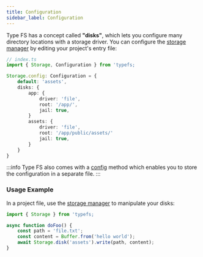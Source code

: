 ```yaml
---
title: Configuration
sidebar_label: Configuration
---
```


Type FS has a concept called **"disks"**, which lets you configure many directory locations with a storage driver. You can configure the [storage manager](https://daniel-samson.github.io/typefs/docs/api/storage) by editing your project's entry file:

```typescript
// index.ts
import { Storage, Configuration } from 'typefs;

Storage.config: Configuration = {
    default: 'assets',
    disks: {
        app: {
            driver: 'file',
            root: '/app/',
            jail: true,
        }
        assets: {
            driver: 'file',
            root: '/app/public/assets/'
            jail: true,
        }
    }
}
```

:::info
Type FS also comes with a [config](https://daniel-samson.github.io/typefs/docs/api/config) method which enables you to store the configuration in a separate file.
:::

### Usage Example

In a project file, use the [storage manager](https://daniel-samson.github.io/typefs/docs/api/storage) to manipulate your disks:

```typescript
import { Storage } from 'typefs;

async function doFoo() {
    const path = 'file.txt';
    const content = Buffer.from('hello world');
    await Storage.disk('assets').write(path, content);
}
```

